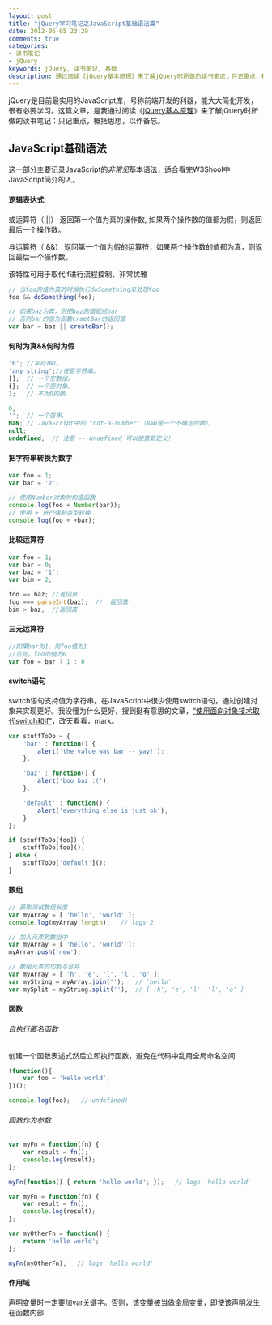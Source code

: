 ```yaml
---
layout: post
title: "jQuery学习笔记之JavaScript基础语法篇"
date: 2012-06-05 23:29
comments: true
categories: 
- 读书笔记
- jQuery
keywords: jQuery, 读书笔记, 基础
description: 通过阅读《jQuery基本原理》来了解jQuery时所做的读书笔记：只记重点，概括思想，以作备忘。
---
```



jQuery是目前最实用的JavaScript库，号称前端开发的利器，能大大简化开发，很有必要学习。这篇文章，是我通过阅读《[jQuery基本原理](http://docs.huihoo.com/jquery/jquery-fundamentals/zh-cn/index.html)》来了解jQuery时所做的读书笔记：只记重点，概括思想，以作备忘。

## JavaScript基础语法

这一部分主要记录JavaScript的*非常见*基本语法，适合看完W3Shool中JavaScript简介的人。

#### 逻辑表达式

或运算符（ ||） 返回第一个值为真的操作数, 如果两个操作数的值都为假，则返回最后一个操作数。  

与运算符（ &&） 返回第一个值为假的运算符，如果两个操作数的值都为真，则返回最后一个操作数。

该特性可用于取代if进行流程控制，非常优雅

``` js
// 当foo的值为真的时候执行doSomething来处理foo
foo && doSomething(foo);

// 如果baz为真，则把baz的值赋给bar
// 否则bar的值为函数craetBar的返回值
var bar = baz || createBar();
```

<!-- more -->

#### 何时为真&&何时为假
``` js 被判断为true的值
'0'; //字符串0。
'any string';//任意字符串。
[];  // 一个空数组。
{};  // 一个空对象。
1;   // 不为0的数。
```

```js 被判断为false的值
0;
'';  // 一个空串。
NaN; // JavaScript中的 "not-a-number"（NaN是一个不确定的数）。 
null;
undefined;  // 注意 -- undefined 可以被重新定义!
```

#### 把字符串转换为数字
``` js
var foo = 1;
var bar = '2';

// 使用Number对象的构造函数
console.log(foo + Number(bar));
// 使用 + 进行强制类型转换
console.log(foo + +bar);
```

#### 比较运算符

``` js
var foo = 1;
var bar = 0;
var baz = '1';
var bim = 2;

foo == baz;	//返回真
foo === parseInt(baz);	//	返回真
bim > baz;	//返回真
```

#### 三元运算符

``` js
//如果bar为1，则foo值为1
//否则，foo的值为0
var foo = bar ? 1 : 0
```

#### switch语句

switch语句支持值为字符串。在JavaScript中很少使用switch语句，通过创建对象来实现更好。我没懂为什么更好，搜到挺有意思的文章，[“使用面向对象技术取代switch和if”](http://zhangjunhd.blog.51cto.com/113473/68070/)，改天看看，mark。

``` js
var stuffToDo = {
    'bar' : function() { 
        alert('the value was bar -- yay!');
    },

    'baz' : function() { 
        alert('boo baz :(');
    },

    'default' : function() { 
        alert('everything else is just ok');
    }
};

if (stuffToDo[foo]) {
    stuffToDo[foo]();
} else {
    stuffToDo['default']();
}
```

#### 数组

``` js
// 获取测试数组长度
var myArray = [ 'hello', 'world' ];
console.log(myArray.length);   // logs 2

// 加入元素到数组中
var myArray = [ 'hello', 'world' ];
myArray.push('new');

// 数组元素的切割与合并
var myArray = [ 'h', 'e', 'l', 'l', 'o' ];
var myString = myArray.join('');   // 'hello'
var mySplit = myString.split('');  // [ 'h', 'e', 'l', 'l', 'o' ]
```
#### 函数

###### 自执行匿名函数

创建一个函数表述式然后立即执行函数，避免在代码中乱用全局命名空间

``` js
(function(){
    var foo = 'Hello world';
})();

console.log(foo);   // undefined!
```

###### 函数作为参数

``` js 以参数的方式传递一个匿名函数
var myFn = function(fn) {
    var result = fn();
    console.log(result);
};

myFn(function() { return 'hello world'; });   // logs 'hello world'
```

``` js 以参数的方式传递一个命名函数
var myFn = function(fn) {
    var result = fn();
    console.log(result);
};

var myOtherFn = function() {
    return 'hello world';
};

myFn(myOtherFn);   // logs 'hello world'
```
#### 作用域

声明变量时一定要加var关键字。否则，该变量被当做全局变量，即使该声明发生在函数内部

